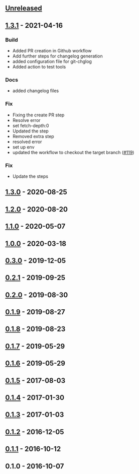 <a name="unreleased"></a>
## [Unreleased]


<a name="1.3.1"></a>
## [1.3.1] - 2021-04-16
### Build
- Added PR creation in Github workflow
- Add further steps for changelog generation
- added configuration file for git-chglog
- Added action to test tools

### Docs
- added changelog files

### Fix
- Fixing the create PR step
- Resolve error
- set fetch-depth:0
- Updated the step
- Removed extra step
- resolved error
- set up env
- updated the workflow to checkout the target branch ([#119](https://github.com/edx/django-user-tasks/issues/119))

### Fix
- Update the steps


<a name="1.3.0"></a>
## [1.3.0] - 2020-08-25

<a name="1.2.0"></a>
## [1.2.0] - 2020-08-20

<a name="1.1.0"></a>
## [1.1.0] - 2020-05-07

<a name="1.0.0"></a>
## [1.0.0] - 2020-03-18

<a name="0.3.0"></a>
## [0.3.0] - 2019-12-05

<a name="0.2.1"></a>
## [0.2.1] - 2019-09-25

<a name="0.2.0"></a>
## [0.2.0] - 2019-08-30

<a name="0.1.9"></a>
## [0.1.9] - 2019-08-27

<a name="0.1.8"></a>
## [0.1.8] - 2019-08-23

<a name="0.1.7"></a>
## [0.1.7] - 2019-05-29

<a name="0.1.6"></a>
## [0.1.6] - 2019-05-29

<a name="0.1.5"></a>
## [0.1.5] - 2017-08-03

<a name="0.1.4"></a>
## [0.1.4] - 2017-01-30

<a name="0.1.3"></a>
## [0.1.3] - 2017-01-03

<a name="0.1.2"></a>
## [0.1.2] - 2016-12-05

<a name="0.1.1"></a>
## [0.1.1] - 2016-10-12

<a name="0.1.0"></a>
## 0.1.0 - 2016-10-07

[Unreleased]: https://github.com/edx/django-user-tasks/compare/1.3.1...HEAD
[1.3.1]: https://github.com/edx/django-user-tasks/compare/1.3.0...1.3.1
[1.3.0]: https://github.com/edx/django-user-tasks/compare/1.2.0...1.3.0
[1.2.0]: https://github.com/edx/django-user-tasks/compare/1.1.0...1.2.0
[1.1.0]: https://github.com/edx/django-user-tasks/compare/1.0.0...1.1.0
[1.0.0]: https://github.com/edx/django-user-tasks/compare/0.3.0...1.0.0
[0.3.0]: https://github.com/edx/django-user-tasks/compare/0.2.1...0.3.0
[0.2.1]: https://github.com/edx/django-user-tasks/compare/0.2.0...0.2.1
[0.2.0]: https://github.com/edx/django-user-tasks/compare/0.1.9...0.2.0
[0.1.9]: https://github.com/edx/django-user-tasks/compare/0.1.8...0.1.9
[0.1.8]: https://github.com/edx/django-user-tasks/compare/0.1.7...0.1.8
[0.1.7]: https://github.com/edx/django-user-tasks/compare/0.1.6...0.1.7
[0.1.6]: https://github.com/edx/django-user-tasks/compare/0.1.5...0.1.6
[0.1.5]: https://github.com/edx/django-user-tasks/compare/0.1.4...0.1.5
[0.1.4]: https://github.com/edx/django-user-tasks/compare/0.1.3...0.1.4
[0.1.3]: https://github.com/edx/django-user-tasks/compare/0.1.2...0.1.3
[0.1.2]: https://github.com/edx/django-user-tasks/compare/0.1.1...0.1.2
[0.1.1]: https://github.com/edx/django-user-tasks/compare/0.1.0...0.1.1
